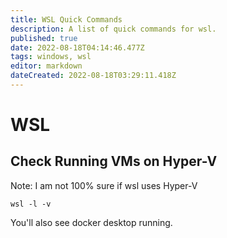 ```yaml
---
title: WSL Quick Commands
description: A list of quick commands for wsl.
published: true
date: 2022-08-18T04:14:46.477Z
tags: windows, wsl
editor: markdown
dateCreated: 2022-08-18T03:29:11.418Z
---
```


# WSL 

## Check Running VMs on Hyper-V 

Note: I am not 100% sure if wsl uses Hyper-V

```
wsl -l -v
```

You'll also see docker desktop running.